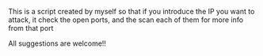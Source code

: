 This is a script created by myself so that if you introduce the IP you want to attack, it check the open ports, and the scan each of them for more info from that port

All suggestions are welcome!!
